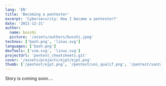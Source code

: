 ```yaml
---
lang: 'EN'
title: 'Becoming a pentester'
excerpt: 'Cybersecurity: How I became a pentester?'
date: '2021-12-21'
author:
  name: busshi
  picture: '/assets/authors/busshi.jpeg'
technos: ['bash.png', 'linux.svg']
languages: ['bash.png']
devTools: ['vim.svg', 'linux.svg']
projectUrl: 'pentest_cheatsheets.git'
cover: '/assets/projects/ejpt/ejpt.png'
thumb: ['/pentest/ejpt.png', '/pentest/uni_qualif.png', '/pentest/santa.png']
---
```


Story is coming soon....